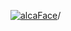 [![alcaFace](https://camo.githubusercontent.com/2ee094c4af74cb0ec2e19388fccfb809837623e3/68747470733a2f2f7374617469632d63646e2e6a74766e772e6e65742f656d6f7469636f6e732f76312f3332383632362f312e30)](https://twitch.tv/Alca)/

<!--
# My "Popular" CodePens

<table>
	<tr>
		<th></th>
		<th>Title</th>
		<th>Last updated</th>
	</tr>
	<tr>
		<td><a href="https://codepen.io/Alca/pen/oNoLGYQ" rel="nofollow"><img src="https://codepen.io/alca/pen/oNoLGYQ/image/default.png" width="100" height="56.25"></a></td>
		<td><a href="https://codepen.io/Alca/pen/oNoLGYQ" rel="nofollow">A Pen by Jacob Foster</a></td>
		<td>Feb 3, 2022</td>
	</tr>
	<tr>
		<td><a href="https://codepen.io/Alca/pen/jOGovEj" rel="nofollow"><img src="https://codepen.io/alca/pen/jOGovEj/image/default.png" width="100" height="56.25"></a></td>
		<td><a href="https://codepen.io/Alca/pen/jOGovEj" rel="nofollow">A Pen by Jacob Foster</a></td>
		<td>Jan 20, 2022</td>
	</tr>
	<tr>
		<td><a href="https://codepen.io/Alca/pen/eYGajXm" rel="nofollow"><img src="https://codepen.io/alca/pen/eYGajXm/image/default.png" width="100" height="56.25"></a></td>
		<td><a href="https://codepen.io/Alca/pen/eYGajXm" rel="nofollow">A Pen by Jacob Foster</a></td>
		<td>Jan 20, 2022</td>
	</tr>
	<tr>
		<td><a href="https://codepen.io/Alca/pen/dyVEKBo" rel="nofollow"><img src="https://codepen.io/alca/pen/dyVEKBo/image/default.png" width="100" height="56.25"></a></td>
		<td><a href="https://codepen.io/Alca/pen/dyVEKBo" rel="nofollow">A Pen by Jacob Foster</a></td>
		<td>Jan 20, 2022</td>
	</tr>
	<tr>
		<td><a href="https://codepen.io/Alca/pen/MWEzjJz" rel="nofollow"><img src="https://codepen.io/alca/pen/MWEzjJz/image/default.png" width="100" height="56.25"></a></td>
		<td><a href="https://codepen.io/Alca/pen/MWEzjJz" rel="nofollow">A Pen by Jacob Foster</a></td>
		<td>Jan 12, 2022</td>
	</tr>
	<tr>
		<td><a href="https://codepen.io/Alca/pen/OJxaNPw" rel="nofollow"><img src="https://codepen.io/alca/pen/OJxaNPw/image/default.png" width="100" height="56.25"></a></td>
		<td><a href="https://codepen.io/Alca/pen/OJxaNPw" rel="nofollow">A Pen by Jacob Foster</a></td>
		<td>Jan 12, 2022</td>
	</tr>
	<tr>
		<td><a href="https://codepen.io/Alca/pen/JjreYLw" rel="nofollow"><img src="https://codepen.io/alca/pen/JjreYLw/image/default.png" width="100" height="56.25"></a></td>
		<td><a href="https://codepen.io/Alca/pen/JjreYLw" rel="nofollow">A Pen by Jacob Foster</a></td>
		<td>Jan 12, 2022</td>
	</tr>
	<tr>
		<td><a href="https://codepen.io/Alca/pen/QWqZxxb" rel="nofollow"><img src="https://codepen.io/alca/pen/QWqZxxb/image/default.png" width="100" height="56.25"></a></td>
		<td><a href="https://codepen.io/Alca/pen/QWqZxxb" rel="nofollow">A Pen by Jacob Foster</a></td>
		<td>Jan 12, 2022</td>
	</tr>
	<tr>
		<td><a href="https://codepen.io/Alca/pen/poWxWdg" rel="nofollow"><img src="https://codepen.io/alca/pen/poWxWdg/image/default.png" width="100" height="56.25"></a></td>
		<td><a href="https://codepen.io/Alca/pen/poWxWdg" rel="nofollow">A Pen by Jacob Foster</a></td>
		<td>Jan 11, 2022</td>
	</tr>
	<tr>
		<td><a href="https://codepen.io/Alca/pen/BawqRGB" rel="nofollow"><img src="https://codepen.io/alca/pen/BawqRGB/image/default.png" width="100" height="56.25"></a></td>
		<td><a href="https://codepen.io/Alca/pen/BawqRGB" rel="nofollow">A Pen by Jacob Foster</a></td>
		<td>Jan 11, 2022</td>
	</tr>
</table>

---

###### Last updated: Fri, 04 Feb 2022 05:04:08 GMT
-->
